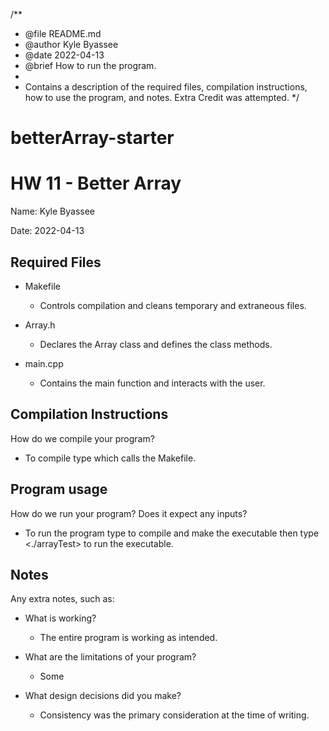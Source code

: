 /**
 * @file README.md
 * @author Kyle Byassee
 * @date 2022-04-13
 * @brief How to run the program.
 * 
 * Contains a description of the required files, compilation instructions, how to use the program, and notes. Extra Credit was attempted.
 */

# betterArray-starter
# HW 11 - Better Array
Name: Kyle Byassee

Date: 2022-04-13

## Required Files
* Makefile
  * Controls compilation and cleans temporary and extraneous files.

* Array.h
  * Declares the Array class and defines the class methods.

* main.cpp
  * Contains the main function and interacts with the user.

## Compilation Instructions
How do we compile your program?
* To compile type <make> which calls the Makefile.

## Program usage
How do we run your program?  Does it expect any inputs?
* To run the program type <make> to compile and make the executable then type <./arrayTest> to run the executable.

## Notes
Any extra notes, such as:
* What is working?
  * The entire program is working as intended.

* What are the limitations of your program?
  * Some

* What design decisions did you make?
  * Consistency was the primary consideration at the time of writing.